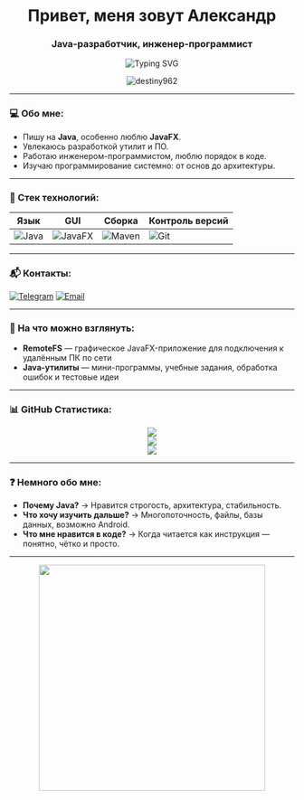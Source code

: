 <h1 align="center">Привет, меня зовут Александр</h1>
<h3 align="center">Java-разработчик, инженер-программист</h3>

<p align="center">
  <img src="https://readme-typing-svg.demolab.com?font=Fira+Code&pause=1000&color=F7F7F7&center=true&vCenter=true&width=435&lines=Java+разработчик;Инженер-программист;Пишу+на+Java,+JavaFX;Всегда+готов+учиться+новому!" alt="Typing SVG" />
</p>

<p align="center">
  <img src="https://komarev.com/ghpvc/?username=destiny962&label=View&color=blueviolet" alt="destiny962" />
</p>

---

### 💻 Обо мне:
- Пишу на **Java**, особенно люблю **JavaFX**.
- Увлекаюсь разработкой утилит и ПО.
- Работаю инженером-программистом, люблю порядок в коде.
- Изучаю программирование системно: от основ до архитектуры.

---

### 🧰 Стек технологий:

| Язык | GUI | Сборка | Контроль версий |
|------|-----|--------|-----------------|
| ![Java](https://img.shields.io/badge/Java-007396?style=flat-square&logo=java&logoColor=white) | ![JavaFX](https://img.shields.io/badge/JavaFX-0096C9?style=flat-square&logo=java&logoColor=white) | ![Maven](https://img.shields.io/badge/Maven-C71A36?style=flat-square&logo=apachemaven&logoColor=white) | ![Git](https://img.shields.io/badge/Git-F05032?style=flat-square&logo=git&logoColor=white) |

---

### 📬 Контакты:

[![Telegram](https://img.shields.io/badge/Telegram-26A5E4?style=flat-square&logo=telegram&logoColor=white)](https://t.me/mrxtq)
[![Email](https://img.shields.io/badge/Email-destiny962@example.com-red?style=flat-square&logo=gmail&logoColor=white)](mailto:klyshnikov.alexandr@gmail.com)

---

### 📌 На что можно взглянуть:
- **RemoteFS** — графическое JavaFX-приложение для подключения к удалённым ПК по сети
- **Java-утилиты** — мини-программы, учебные задания, обработка ошибок и тестовые идеи

---

### 📊 GitHub Статистика:

<p align="center">
  <img src="https://github-readme-stats.vercel.app/api?username=destiny962&show_icons=true&theme=tokyonight" />
  <br>
  <img src="https://github-readme-stats.vercel.app/api/top-langs/?username=destiny962&layout=compact&theme=tokyonight" />
  <br>
  <img src="https://streak-stats.demolab.com/?user=destiny962&theme=tokyonight" />
</p>

---

### ❓ Немного обо мне:

- **Почему Java?** → Нравится строгость, архитектура, стабильность.
- **Что хочу изучить дальше?** → Многопоточность, файлы, базы данных, возможно Android.
- **Что мне нравится в коде?** → Когда читается как инструкция — понятно, чётко и просто.

---

<p align="center">
  <img src="https://media.giphy.com/media/qgQUggAC3Pfv687qPC/giphy.gif" width="400" />
</p>
